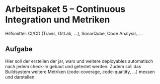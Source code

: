# Arbeitspaket 5 – Continuous Integration und Metriken 

Hilfsmittel: CI/CD (Travis, GitLab, ...), SonarQube, Code Analysis, …

## Aufgabe 

Hier soll der erstellen der jar, wars und weitere deployables automatisch nach jedem check-in gebaut 
und getestet werden. Zudem soll das Buildsystem weitere Metriken (code-coverage, code-qualtity, …) 
messen und darstellen. 